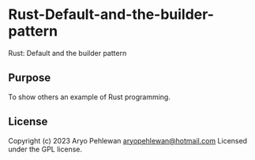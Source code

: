 # Rust-Default-and-the-builder-pattern
Rust: Default and the builder pattern

## Purpose
To show others an example of Rust programming.

## License
Copyright (c) 2023 Aryo Pehlewan aryopehlewan@hotmail.com 
Licensed under the GPL license.
